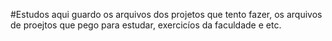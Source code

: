 #Estudos 
 aqui guardo os arquivos dos projetos que tento fazer, os arquivos de proejtos que pego para estudar, exercicíos da faculdade e etc. 

